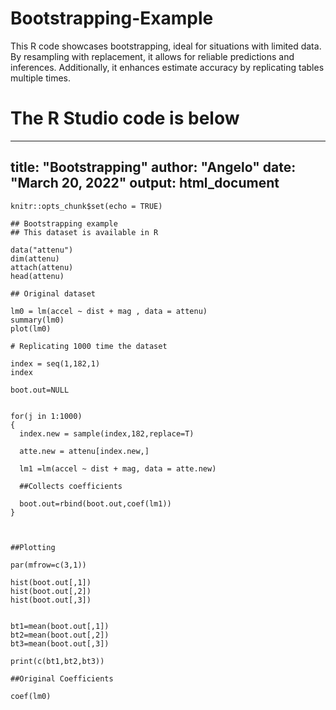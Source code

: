 # Bootstrapping-Example
This R code showcases bootstrapping, ideal for situations with limited data. By resampling with replacement, it allows for reliable predictions and inferences. Additionally, it enhances estimate accuracy by replicating tables multiple times.

# The R Studio code is below

---
title: "Bootstrapping"
author: "Angelo"
date: "March 20, 2022"
output: html_document
---


```{r setup, include=FALSE}
knitr::opts_chunk$set(echo = TRUE)
```

```{r}
## Bootstrapping example
## This dataset is available in R

data("attenu")
dim(attenu)
attach(attenu)
head(attenu)

## Original dataset

lm0 = lm(accel ~ dist + mag , data = attenu)
summary(lm0)
plot(lm0)

# Replicating 1000 time the dataset 

index = seq(1,182,1)
index

boot.out=NULL


for(j in 1:1000)
{
  index.new = sample(index,182,replace=T)
  
  atte.new = attenu[index.new,]
  
  lm1 =lm(accel ~ dist + mag, data = atte.new)
  
  ##Collects coefficients
  
  boot.out=rbind(boot.out,coef(lm1))
}



##Plotting 

par(mfrow=c(3,1))

hist(boot.out[,1])
hist(boot.out[,2])
hist(boot.out[,3])


bt1=mean(boot.out[,1])
bt2=mean(boot.out[,2])
bt3=mean(boot.out[,3])

print(c(bt1,bt2,bt3))

##Original Coefficients

coef(lm0)

```

